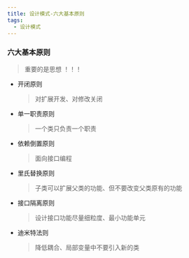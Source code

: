 ```yaml
---
title: 设计模式-六大基本原则
tags:
  - 设计模式
---
```


### 六大基本原则

>   重要的是思想 ！！！

- 开闭原则
    
    >对扩展开发、对修改关闭

- 单一职责原则
    
    >一个类只负责一个职责

- 依赖倒置原则
    
    >面向接口编程

- 里氏替换原则
    
    >子类可以扩展父类的功能、但不要改变父类原有的功能

- 接口隔离原则
    
    >设计接口功能尽量细粒度、最小功能单元

- 迪米特法则
    
    >降低耦合、局部变量中不要引入新的类


